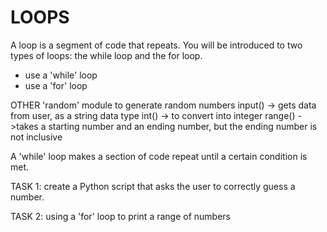 # LOOPS
A loop is a segment of code that repeats. You will be introduced to two types of loops: the while loop and the for loop.

- use a 'while' loop
- use a 'for' loop

OTHER
'random' module to generate random numbers
input() -> gets data from user, as a string data type
int() -> to convert into integer 
range() ->takes a starting number and an ending number, but the ending number is not inclusive

A 'while' loop makes a section of code repeat until a certain condition is met.

TASK 1:
create a Python script that asks the user to correctly guess a number.

TASK 2:
using a 'for' loop to print a range of numbers